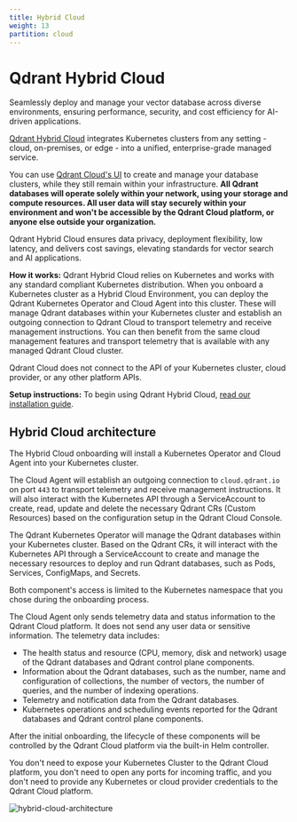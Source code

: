 ```yaml
---
title: Hybrid Cloud
weight: 13
partition: cloud
---
```


# Qdrant Hybrid Cloud

Seamlessly deploy and manage your vector database across diverse environments, ensuring performance, security, and cost efficiency for AI-driven applications.

[Qdrant Hybrid Cloud](/hybrid-cloud/) integrates Kubernetes clusters from any setting - cloud, on-premises, or edge - into a unified, enterprise-grade managed service.

You can use [Qdrant Cloud's UI](/documentation/cloud/create-cluster/) to create and manage your database clusters, while they still remain within your infrastructure. **All Qdrant databases will operate solely within your network, using your storage and compute resources. All user data will stay securely within your environment and won't be accessible by the Qdrant Cloud platform, or anyone else outside your organization.**

Qdrant Hybrid Cloud ensures data privacy, deployment flexibility, low latency, and delivers cost savings, elevating standards for vector search and AI applications.

**How it works:** Qdrant Hybrid Cloud relies on Kubernetes and works with any standard compliant Kubernetes distribution. When you onboard a Kubernetes cluster as a Hybrid Cloud Environment, you can deploy the Qdrant Kubernetes Operator and Cloud Agent into this cluster. These will manage Qdrant databases within your Kubernetes cluster and establish an outgoing connection to Qdrant Cloud to transport telemetry and receive management instructions. You can then benefit from the same cloud management features and transport telemetry that is available with any managed Qdrant Cloud cluster.

<aside role="status">Qdrant Cloud does not connect to the API of your Kubernetes cluster, cloud provider, or any other platform APIs.</aside>

**Setup instructions:** To begin using Qdrant Hybrid Cloud, [read our installation guide](/documentation/hybrid-cloud/hybrid-cloud-setup/).

## Hybrid Cloud architecture

The Hybrid Cloud onboarding will install a Kubernetes Operator and Cloud Agent into your Kubernetes cluster. 

The Cloud Agent will establish an outgoing connection to `cloud.qdrant.io` on port `443` to transport telemetry and receive management instructions. It will also interact with the Kubernetes API through a ServiceAccount to create, read, update and delete the necessary Qdrant CRs (Custom Resources) based on the configuration setup in the Qdrant Cloud Console.

The Qdrant Kubernetes Operator will manage the Qdrant databases within your Kubernetes cluster. Based on the Qdrant CRs, it will interact with the Kubernetes API through a ServiceAccount to create and manage the necessary resources to deploy and run Qdrant databases, such as Pods, Services, ConfigMaps, and Secrets.

Both component's access is limited to the Kubernetes namespace that you chose during the onboarding process.

The Cloud Agent only sends telemetry data and status information to the Qdrant Cloud platform. It does not send any user data or sensitive information. The telemetry data includes:

* The health status and resource (CPU, memory, disk and network) usage of the Qdrant databases and Qdrant control plane components.
* Information about the Qdrant databases, such as the number, name and configuration of collections, the number of vectors, the number of queries, and the number of indexing operations.
* Telemetry and notification data from the Qdrant databases.
* Kubernetes operations and scheduling events reported for the Qdrant databases and Qdrant control plane components.

After the initial onboarding, the lifecycle of these components will be controlled by the Qdrant Cloud platform via the built-in Helm controller.

You don't need to expose your Kubernetes Cluster to the Qdrant Cloud platform, you don't need to open any ports for incoming traffic, and you don't need to provide any Kubernetes or cloud provider credentials to the Qdrant Cloud platform.

![hybrid-cloud-architecture](/blog/hybrid-cloud/hybrid-cloud-architecture.png)
